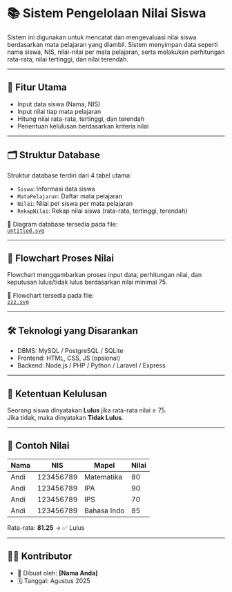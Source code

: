 # 📚 Sistem Pengelolaan Nilai Siswa

Sistem ini digunakan untuk mencatat dan mengevaluasi nilai siswa berdasarkan mata pelajaran yang diambil. Sistem menyimpan data seperti nama siswa, NIS, nilai-nilai per mata pelajaran, serta melakukan perhitungan rata-rata, nilai tertinggi, dan nilai terendah.

---

## 📌 Fitur Utama

- Input data siswa (Nama, NIS)
- Input nilai tiap mata pelajaran
- Hitung nilai rata-rata, tertinggi, dan terendah
- Penentuan kelulusan berdasarkan kriteria nilai

---

## 🗂️ Struktur Database

Struktur database terdiri dari 4 tabel utama:

- `Siswa`: Informasi data siswa
- `MataPelajaran`: Daftar mata pelajaran
- `Nilai`: Nilai per siswa per mata pelajaran
- `RekapNilai`: Rekap nilai siswa (rata-rata, tertinggi, terendah)

📎 Diagram database tersedia pada file:  
[`untitled.svg`](untitled.svg)

---

## 🔁 Flowchart Proses Nilai

Flowchart menggambarkan proses input data, perhitungan nilai, dan keputusan lulus/tidak lulus berdasarkan nilai minimal 75.

📎 Flowchart tersedia pada file:  
[`zzz.svg`](zzz.svg)

---

## 🛠️ Teknologi yang Disarankan

- DBMS: MySQL / PostgreSQL / SQLite
- Frontend: HTML, CSS, JS (opsional)
- Backend: Node.js / PHP / Python / Laravel / Express

---

## 📌 Ketentuan Kelulusan

Seorang siswa dinyatakan **Lulus** jika rata-rata nilai ≥ 75.  
Jika tidak, maka dinyatakan **Tidak Lulus**.

---

## 🧪 Contoh Nilai

| Nama        | NIS       | Mapel          | Nilai |
|-------------|-----------|----------------|--------|
| Andi        | 123456789 | Matematika     | 80     |
| Andi        | 123456789 | IPA            | 90     |
| Andi        | 123456789 | IPS            | 70     |
| Andi        | 123456789 | Bahasa Indo    | 85     |

Rata-rata: **81.25** → ✅ Lulus

---

## 👨‍💻 Kontributor

- 📌 Dibuat oleh: **[Nama Anda]**
- 🗓️ Tanggal: Agustus 2025
